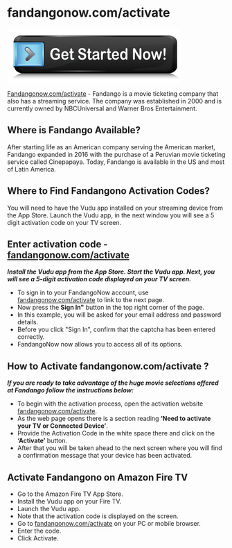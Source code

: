 # fandangonow.com/activate

 [![fandangonow.com/activate](get-started.png)](https://github.com/fandangonowcomactivate/)


 [Fandangonow.com/activate](https://github.com/fandangonowcomactivate/) - Fandango is a movie ticketing company that also has a streaming service. The company was established in 2000 and is currently owned by NBCUniversal and Warner Bros Entertainment.

## Where is Fandango Available?

After starting life as an American company serving the American market, Fandango expanded in 2016 with the purchase of a Peruvian movie ticketing service called Cinepapaya. Today, Fandango is available in the US and most of Latin America.

## Where to Find Fandangono Activation Codes?

You will need to have the Vudu app installed on your streaming device from the App Store. Launch the Vudu app, in the next window you will see a 5 digit activation code on your TV screen.

## Enter activation code - [fandangonow.com/activate](https://github.com/fandangonowcomactivate/)

**_Install the Vudu app from the App Store. Start the Vudu app. Next, you will see a 5-digit activation code displayed on your TV screen._**

* To sign in to your FandangoNow account, use [fandangonow.com/activate](https://github.com/fandangonowcomactivate/) to link to the next page.
* Now press the **Sign In"** button in the top right corner of the page.
* In this example, you will be asked for your email address and password details.
* Before you click "Sign In", confirm that the captcha has been entered correctly.
* FandangoNow now allows you to access all of its options.

## How to Activate fandangonow.com/activate ?

**_If you are ready to take advantage of the huge movie selections offered at Fandango follow the instructions below:_**

* To begin with the activation process, open the activation website [fandangonow.com/activate](https://github.com/fandangonowcomactivate/).
* As the web page opens there is a section reading **‘Need to activate your TV or Connected Device’**.
* Provide the Activation Code in the white space there and click on the **‘Activate’** button.
* After that you will be taken ahead to the next screen where you will find a confirmation message that your device has been activated.

## Activate Fandangono on Amazon Fire TV

* Go to the Amazon Fire TV App Store.
* Install the Vudu app on your Fire TV.
* Launch the Vudu app.
* Note that the activation code is displayed on the screen.
* Go to [fandangonow.com/activate](https://github.com/fandangonowcomactivate/) on your PC or mobile browser.
* Enter the code.
* Click Activate.

